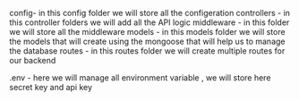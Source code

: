 config- in this config folder we will store all the configeration 
controllers - in this controller folders we will add all the API  logic 
middleware - in this folder we will store all the middleware 
models - in this models folder we will store the models that will create using the mongoose that will help us to manage the database
routes - in this routes folder we will create multiple routes for our backend 

.env - here we will manage all environment variable , we will store here secret key and api key 

